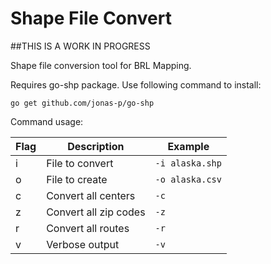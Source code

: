 Shape File Convert
==================

##THIS IS A WORK IN PROGRESS

Shape file conversion tool for BRL Mapping.

Requires go-shp package. Use following command to install:

    go get github.com/jonas-p/go-shp

Command usage:

| Flag | Description            | Example         |
|------|------------------------|-----------------|
| i    | File to convert        | `-i alaska.shp` |
| o    | File to create         | `-o alaska.csv` |
| c    | Convert all centers    | `-c`            |
| z    | Convert all zip codes  | `-z`            |
| r    | Convert all routes     | `-r`            |
| v    | Verbose output         | `-v`            |

